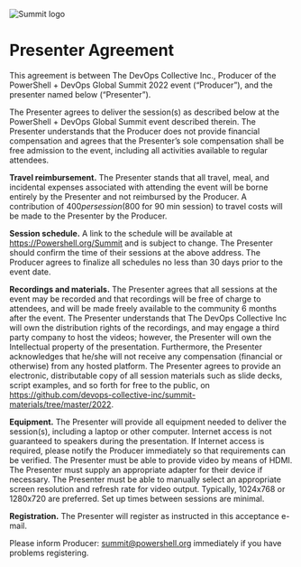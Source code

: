 ![Summit logo](Summit_2021_Long_Datedefault.png)
# Presenter Agreement 

This agreement is between The DevOps Collective Inc., Producer of the PowerShell + DevOps Global Summit 2022 event (“Producer”), and the presenter named below (“Presenter”). 

The Presenter agrees to deliver the session(s) as described below at the PowerShell + DevOps Global Summit event described therein. The Presenter understands that the Producer does not provide financial compensation and agrees that the Presenter’s sole compensation shall be free admission to the event, including all activities available to regular attendees.  

**Travel reimbursement.** The Presenter stands that all travel, meal, and incidental expenses associated with attending the event will be borne entirely by the Presenter and not reimbursed by the Producer. A contribution of $400 per session ($800 for 90 min session) to travel costs will be made to the Presenter by the Producer. 

**Session schedule.** A link to the schedule will be available at https://Powershell.org/Summit and is subject to change. The Presenter should confirm the time of their sessions at the above address. The Producer agrees to finalize all schedules no less than 30 days prior to the event date. 

**Recordings and materials.** The Presenter agrees that all sessions at the event may be recorded and that recordings will be free of charge to attendees, and will be made freely available to the community 6 months after the event. The Presenter understands that The DevOps Collective Inc will own the distribution rights of the recordings, and may engage a third party company to host the videos; however, the Presenter will own the Intellectual property of the presentation. Furthermore, the Presenter acknowledges that he/she will not receive any compensation (financial or otherwise) from any hosted platform. The Presenter agrees to provide an electronic, distributable copy of all session materials such as slide decks, script examples, and so forth for free to the public, on https://github.com/devops-collective-inc/summit-materials/tree/master/2022. 

**Equipment.** The Presenter will provide all equipment needed to deliver the session(s), including a laptop or other computer. Internet access is not guaranteed to speakers during the presentation. If Internet access is required, please notify the Producer immediately so that requirements can be verified. The Presenter must be able to provide video by means of HDMI. The Presenter must supply an appropriate adapter for their device if necessary. The Presenter must be able to manually select an appropriate screen resolution and refresh rate for video output. Typically, 1024x768 or 1280x720 are preferred. Set up times between sessions are minimal. 

**Registration.** The Presenter will register as instructed in this acceptance e-mail.  

Please inform Producer: summit@powershell.org immediately if you have problems registering. 
